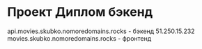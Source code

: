 # Проект Диплом бэкенд

api.movies.skubko.nomoredomains.rocks - бэкенд
51.250.15.232
movies.skubko.nomoredomains.rocks - фронтенд
